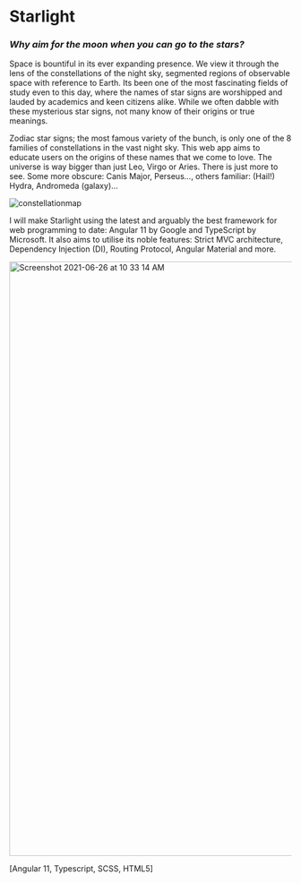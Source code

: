 # Starlight

### *Why aim for the moon when you can go to the stars?*

Space is bountiful in its ever expanding presence. We view it through the lens of the constellations of the night sky, segmented regions of observable space with reference to Earth. Its been one of the most fascinating fields of study even to this day, where the names of star signs are worshipped and lauded by academics and keen citizens alike. While we often dabble with these mysterious star signs, not many know of their origins or true meanings. 

Zodiac star signs; the most famous variety of the bunch, is only one of the 8 families of constellations in the vast night sky. This web app aims to educate users on the origins of these names that we come to love. The universe is way bigger than just Leo, Virgo or Aries. There is just more to see. Some more obscure: Canis Major, Perseus..., others familiar: (Hail!) Hydra, Andromeda (galaxy)...

![constellationmap](https://user-images.githubusercontent.com/57174326/121280113-4fc27f00-c908-11eb-9f32-ec0219c9f883.png)

I will make Starlight using the latest and arguably the best framework for web programming to date: Angular 11 by Google and TypeScript by Microsoft. It also aims to utilise its noble features: Strict MVC architecture, Dependency Injection (DI), Routing Protocol, Angular Material and more. 

<img width="1062" alt="Screenshot 2021-06-26 at 10 33 14 AM" src="https://user-images.githubusercontent.com/57174326/123499508-f24d6280-d669-11eb-8e33-de86a307ed1c.png">

[Angular 11, Typescript, SCSS, HTML5]
